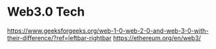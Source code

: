 # Web3.0 Tech

https://www.geeksforgeeks.org/web-1-0-web-2-0-and-web-3-0-with-their-difference/?ref=leftbar-rightbar
https://ethereum.org/en/web3/